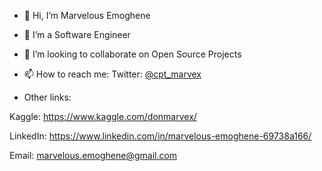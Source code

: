 - 👋 Hi, I’m Marvelous Emoghene
- 👀 I’m a Software Engineer
- 💞️ I’m looking to collaborate on Open Source Projects
- 📫 How to reach me: Twitter: [@cpt_marvex](https://twitter.com/cpt_marvex)

- Other links:

Kaggle: https://www.kaggle.com/donmarvex/

LinkedIn: https://www.linkedin.com/in/marvelous-emoghene-69738a166/

Email: marvelous.emoghene@gmail.com
<!---
DonMarvex/DonMarvex is a ✨ special ✨ repository because its `README.md` (this file) appears on your GitHub profile.
You can click the Preview link to take a look at your changes.
--->
